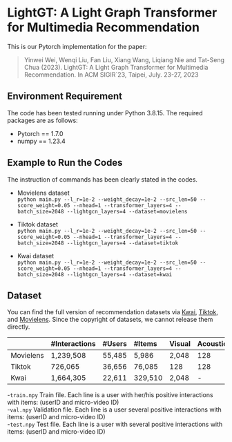# LightGT: A Light Graph Transformer for Multimedia Recommendation
This is our Pytorch implementation for the paper:  
> Yinwei Wei, Wenqi Liu, Fan Liu, Xiang Wang, Liqiang Nie and Tat-Seng Chua (2023). LightGT: A Light Graph Transformer for Multimedia Recommendation. In ACM SIGIR`23, Taipei, July. 23-27, 2023  

## Environment Requirement
The code has been tested running under Python 3.8.15. The required packages are as follows:
- Pytorch == 1.7.0
- numpy == 1.23.4

## Example to Run the Codes
The instruction of commands has been clearly stated in the codes.

- Movielens dataset  
  `python main.py --l_r=1e-2 --weight_decay=1e-2 --src_len=50 --score_weight=0.05 --nhead=1 --transformer_layers=4 --batch_size=2048 --lightgcn_layers=4 --dataset=movielens`  
- Tiktok dataset  
  `python main.py --l_r=1e-2 --weight_decay=1e-2 --src_len=50 --score_weight=0.05 --nhead=1 --transformer_layers=4 --batch_size=2048 --lightgcn_layers=4 --dataset=tiktok`

- Kwai dataset  
```python main.py --l_r=1e-2 --weight_decay=1e-2 --src_len=50 --score_weight=0.05 --nhead=1 --transformer_layers=4 --batch_size=2048 --lightgcn_layers=4 --dataset=kwai```

## Dataset
You can find the full version of recommendation datasets via [Kwai](https://www.kuaishou.com/activity/uimc), [Tiktok](http://ai-lab-challenge.bytedance.com/tce/vc/), and [Movielens](https://grouplens.org/datasets/movielens/).
Since the copyright of datasets, we cannot release them directly. 

||#Interactions|#Users|#Items|Visual|Acoustic|Textual|
|:-|:-|:-|:-|:-|:-|:-|
|Movielens|1,239,508|55,485|5,986|2,048|128|100|
|Tiktok|726,065|36,656|76,085|128|128|128|
|Kwai|1,664,305|22,611|329,510|2,048|-|100|

-`train.npy`
   Train file. Each line is a user with her/his positive interactions with items: (userID and micro-video ID)  
-`val.npy`
   Validation file. Each line is a user several positive interactions with items: (userID and micro-video ID)  
-`test.npy`
   Test file. Each line is a user with several positive interactions with items: (userID and micro-video ID)  

